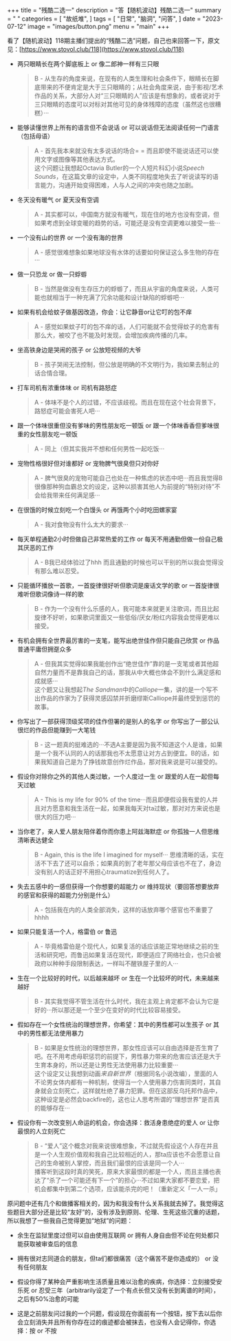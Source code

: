 +++
title = "残酷二选一"
description = "答【随机波动】残酷二选一"
summary = " "
categories = [
    "故纸堆",
]
tags = [
    "日常",
    "脑洞",
    "问答",
]
date = "2023-07-12"
image = "images/button.png"
menu = "main"
+++

看了【随机波动】118期主播们提出的“残酷二选”问题，自己也来回答一下，原文见：[https://www.stovol.club/118](https://www.stovol.club/118)

- 两只眼睛长在两个脚底板上 or 像二郎神一样有三只眼

    >B - 从生存的角度来说，在现有的人类生理和社会条件下，眼睛长在脚底带来的不便肯定是大于三只眼睛的；从社会角度来说，由于影视/艺术作品的关系，大部分人对“三只眼睛的人”应该是有想象的，或者说对于三只眼睛的态度可以对标对其他可见的身体残障的态度（虽然这也很糟糕）···
    
- 能够读懂世界上所有的语言但不会说话 or 可以说话但无法阅读任何一门语言（包括母语）

    >A - 首先我本来就没有太多说话的场合= = 而且即使不能说话还可以使用文字或图像等其他表达方式。<br>
    >这个问题让我想起Octavia Butler的一个人短片科幻小说*Speech Sounds*，在这篇文章的设定中，人类不同程度地失去了听说读写的语言能力，沟通开始变得困难，人与人之间的冲突也随之加剧。

- 冬天没有暖气 or 夏天没有空调

    >A - 其实都可以，中国南方就没有暖气，现在住的地方也没有空调，但如果考虑到全球变暖的趋势的话，可能还是没有空调更难以接受一些···

- 一个没有山的世界 or 一个没有海的世界

    >A - 感觉很难想象如果地球没有水体的话要如何保证这么多生物的存在···

- 做一只恐龙 or 做一只蜉蝣

    >B - 当然是做没有生存压力的蜉蝣了，而且从宇宙的角度来说，人类可能也就相当于一种充满了冗余功能和设计缺陷的蜉蝣吧···

- 如果有机会给蚊子做基因改造，你会：让它静音or让它叮的包不痒

    >A - 感觉如果蚊子叮的包不痒的话，人们可能就不会觉得蚊子的危害有那么大，被咬了也不能及时发现，会增加疾病传播的几率。

- 坐高铁身边是哭闹的孩子 or 公放短视频的大爷

    >B - 孩子哭闹无法控制，但公放是明确的不文明行为，我如果去制止的话合情合理。

- 打车司机有浓重体味 or 司机有路怒症

    >A - 体味不是个人的过错，不应该歧视。而且在现在这个社会背景下，路怒症可能会害死人吧···

- 跟一个体味很重但没有爹味的男性朋友吃一顿饭 or 跟一个体味香香但爹味很重的女性朋友吃一顿饭

    >A - 同上（但其实我并不想和任何男性一起吃饭···

- 宠物性格很好但对谁都好 or 宠物脾气很臭但只对你好

    >A - 脾气很臭的宠物可能自己也处在一种焦虑的状态中吧···而且我觉得B很像那种狗血霸总文的设定，这种以损害其他人为前提的“特别对待”不会给我带来任何满足感···

- 在很饿的时候立刻吃一个白馒头 or 再饿两个小时吃田螺家宴

    >A - 我对食物没有什么太大的要求···
- 每天单程通勤2小时但做自己非常热爱的工作 or 每天不用通勤但做一份自己极其厌恶的工作

    >A - B我已经体验过了hhh 而且通勤的时候也可以干别的所以我会觉得没有那么难以忍受。

- 只能循环播放一首歌，一首旋律很好听但歌词是废话文学的歌 or 一首旋律很难听但歌词像诗一样的歌

    >B - 作为一个没有什么乐感的人，我可能本来就更关注歌词，而且比起旋律不好听，如果歌词里面又一些低俗/厌女/粉红内容我会觉得更难以接受。

- 有机会拥有全世界最厉害的一支笔，能写出绝世佳作但只能自己欣赏 or 作品普通平庸但拥趸众多

    >A - 但我其实觉得如果我能创作出“绝世佳作”靠的是一支笔或者其他超自然力量而不是靠我自己的话，那我从中大概也体会不到什么满足感和成就感···<br>
    >这个题又让我想起*The Sandman*中的*Calliope*一集，讲的是一个写不出作品的作家为了获得灵感囚禁并折磨缪斯Calliope并最终受到惩罚的故事。

- 你写出了一部获得顶级奖项的佳作但署的是别人的名字 or 你写出了一部公认很烂的作品但能赚到一大笔钱

    >B - 这一题真的挺难选的···不选A主要是因为我不知道这个人是谁，如果是一个我不认同的人的话那我也不太愿意让对方占到便宜。B的话，如果我知道自己是为了挣钱故意创作烂作品，那对我来说是可以接受的。

- 假设你对除你之外的其他人类过敏，一个人度过一生 or 跟爱的人在一起但每天过敏

    >A - This is my life for 90% of the time···而且即便假设我有爱的人并且对方愿意和我生活在一起，如果我每天对ta过敏，那对对方来说也是很大的压力吧···

- 当你老了，亲人爱人朋友陪伴着你而你患上阿兹海默症 or 你孤独一人但思维清晰表达健全

    >B - Again, this is the life I imagined for myself··· 思维清晰的话，实在活不下去了还可以自杀；如果真的到了老年那父母应该也不在了，身边没有别人的话正好不用担心traumatize到任何人了。

- 失去五感中的一感但获得一个你想要的超能力 or 维持现状（要回答想要放弃的感官和获得的超能力分别是什么）

    >A - 包括我在内的人类全部消失，这样的话放弃哪个感官也不重要了hhhh

- 如果只能复活一个人，格雷伯 or 鲁迅

    >A - 毕竟格雷伯是个现代人，如果复活的话应该能正常地继续之前的生活和研究吧，而鲁迅如果复活在现代，即便适应了网络社会，也只会被政府以种种手段限制表达，一样叫不醒铁屋子里的人···

- 生在一个比较好的时代，以后越来越坏 or 生在一个比较坏的时代，未来越来越好

    >B - 其实我觉得不管生活在什么时代，我在主观上肯定都不会认为它是好的···所以那还是一个至少在变好的时代比较容易接受。

- 假如存在一个女性统治的理想世界，你希望：其中的男性都可以生孩子 or 其中的男性都无法使用暴力

    >B - 如果是女性统治的理想世界，那女性应该可以自由选择是否生育了吧。在不用考虑母职惩罚的前提下，男性暴力带来的危害应该还是大于生育本身的，所以还是让男性无法使用暴力比较重要···<br>
    >这个设定又让我想到动画*来自新世界*（根据同名小说改编），里面的人不论男女体内都有一种机制，使得当一个人使用暴力伤害同类时，其自身就会立刻死亡，这样就杜绝了暴力犯罪。但在这部反乌托邦作品中，这种设定是必然会backfire的，这也让人思考所谓的“理想世界”是否真的能够存在···

- 假设你有一次改变别人命运的机会，你会选择：救活身患绝症的爱人 or 让你最恨的人立刻死亡

    >B - “爱人”这个概念对我来说很难想象，不过就先假设这个人存在并且是一个人生观价值观和我自己比较相近的人，那ta应该也不会愿意让自己的生命被别人掌控，而且我们最恨的应该是同一个人···<br>
    >播客听到这段时真的笑死，原来大家最恨的都是一个人，而且主播也表达了“杀了一个可能还有下一个”的担心···不过如果大家都不要恋爱，把机会都集中到第二个选项，应该能杀完的吧！（重新定义「一人一杀」

原问题中还有几个和做播客相关的，因为和我没有什么关系我就去掉了。我觉得这些题目大部分还是比较“友好”的，没有涉及到原则、伦理、生死这些沉重的话题，所以我想了一些我自己觉得更加“地狱”的问题：

- 余生在监狱里度过但可以自由使用互联网 or 拥有人身自由但不论在何处都只能获取被审查后的信息

- 拥有很对志同道合的朋友，但ta们都很痛苦（这个痛苦不是你造成的） or 没有任何朋友

- 假设你得了某种会严重影响生活质量且难以治愈的疾病，你选择：立刻接受安乐死 or 忍受三年（arbitrarily设定了一个有点长但又没有长到离谱的时间），之后有50%治愈的可能

- 这是之前朋友问过我的一个问题，假设现在你面前有一个按钮，按下去以后你会立刻消失并且所有你存在过的痕迹都会被抹去，也没有人会记得你，你选择：按 or 不按